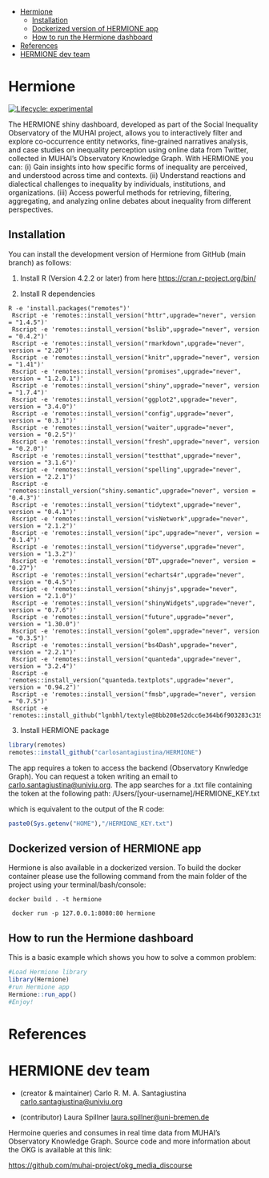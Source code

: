 
- <a href="#hermione" id="toc-hermione">Hermione</a>
  - <a href="#installation" id="toc-installation">Installation</a>
  - <a href="#dockerized-version-of-hermione-app"
    id="toc-dockerized-version-of-hermione-app">Dockerized version of
    HERMIONE app</a>
  - <a href="#how-to-run-the-hermione-dashboard"
    id="toc-how-to-run-the-hermione-dashboard">How to run the Hermione
    dashboard</a>
- <a href="#references" id="toc-references">References</a>
- <a href="#hermione-dev-team" id="toc-hermione-dev-team">HERMIONE dev
  team</a>

<!-- README.md is generated from README.Rmd. Please edit that file -->

# Hermione

<!-- badges: start -->

[![Lifecycle:
experimental](https://img.shields.io/badge/lifecycle-experimental-orange.svg)](https://lifecycle.r-lib.org/articles/stages.html#experimental)
<!-- badges: end -->

The HERMIONE shiny dashboard, developed as part of the Social Inequality
Observatory of the MUHAI project, allows you to interactively filter and
explore co-occurrence entity networks, fine-grained narratives analysis,
and case studies on inequality perception using online data from
Twitter, collected in MUHAI’s Observatory Knowledge Graph. With HERMIONE
you can: (i) Gain insights into how specific forms of inequality are
perceived, and understood across time and contexts. (ii) Understand
reactions and dialectical challenges to inequality by individuals,
institutions, and organizations. (iii) Access powerful methods for
retrieving, filtering, aggregating, and analyzing online debates about
inequality from different perspectives.

## Installation

You can install the development version of Hermione from GitHub (main
branch) as follows:

1.  Install R (Version 4.2.2 or later) from here
    <https://cran.r-project.org/bin/>

2.  Install R dependencies

<!-- -->

    R -e 'install.packages("remotes")'
     Rscript -e 'remotes::install_version("httr",upgrade="never", version = "1.4.5")'
     Rscript -e 'remotes::install_version("bslib",upgrade="never", version = "0.4.2")'
     Rscript -e 'remotes::install_version("rmarkdown",upgrade="never", version = "2.20")'
     Rscript -e 'remotes::install_version("knitr",upgrade="never", version = "1.41")'
     Rscript -e 'remotes::install_version("promises",upgrade="never", version = "1.2.0.1")'
     Rscript -e 'remotes::install_version("shiny",upgrade="never", version = "1.7.4")'
     Rscript -e 'remotes::install_version("ggplot2",upgrade="never", version = "3.4.0")'
     Rscript -e 'remotes::install_version("config",upgrade="never", version = "0.3.1")'
     Rscript -e 'remotes::install_version("waiter",upgrade="never", version = "0.2.5")'
     Rscript -e 'remotes::install_version("fresh",upgrade="never", version = "0.2.0")'
     Rscript -e 'remotes::install_version("testthat",upgrade="never", version = "3.1.6")'
     Rscript -e 'remotes::install_version("spelling",upgrade="never", version = "2.2.1")'
     Rscript -e 'remotes::install_version("shiny.semantic",upgrade="never", version = "0.4.3")'
     Rscript -e 'remotes::install_version("tidytext",upgrade="never", version = "0.4.1")'
     Rscript -e 'remotes::install_version("visNetwork",upgrade="never", version = "2.1.2")'
     Rscript -e 'remotes::install_version("ipc",upgrade="never", version = "0.1.4")'
     Rscript -e 'remotes::install_version("tidyverse",upgrade="never", version = "1.3.2")'
     Rscript -e 'remotes::install_version("DT",upgrade="never", version = "0.27")'
     Rscript -e 'remotes::install_version("echarts4r",upgrade="never", version = "0.4.5")'
     Rscript -e 'remotes::install_version("shinyjs",upgrade="never", version = "2.1.0")'
     Rscript -e 'remotes::install_version("shinyWidgets",upgrade="never", version = "0.7.6")'
     Rscript -e 'remotes::install_version("future",upgrade="never", version = "1.30.0")'
     Rscript -e 'remotes::install_version("golem",upgrade="never", version = "0.3.5")'
     Rscript -e 'remotes::install_version("bs4Dash",upgrade="never", version = "2.2.1")'
     Rscript -e 'remotes::install_version("quanteda",upgrade="never", version = "3.2.4")'
     Rscript -e 'remotes::install_version("quanteda.textplots",upgrade="never", version = "0.94.2")'
     Rscript -e 'remotes::install_version("fmsb",upgrade="never", version = "0.7.5")'
     Rscript -e 'remotes::install_github("lgnbhl/textyle@8bb208e52dcc6e364b6f903283c319f67d9980be")'

3.  Install HERMIONE package

``` r
library(remotes)
remotes::install_github("carlosantagiustina/HERMIONE")
```

The app requires a token to access the backend (Observatory Knwledge
Graph). You can request a token writing an email to
<carlo.santagiustina@univiu.org>. The app searches for a .txt file
containing the token at the following path:
/Users/\[your-username\]/HERMIONE_KEY.txt

which is equivalent to the output of the R code:

``` r
paste0(Sys.getenv("HOME"),"/HERMIONE_KEY.txt")
```

## Dockerized version of HERMIONE app

Hermione is also available in a dockerized version. To build the docker
container please use the following command from the main folder of the
project using your terminal/bash/console:

    docker build . -t hermione 

     docker run -p 127.0.0.1:8080:80 hermione

## How to run the Hermione dashboard

This is a basic example which shows you how to solve a common problem:

``` r
#Load Hermione library
library(Hermione)
#run Hermione app
Hermione::run_app()
#Enjoy!
```

# References

# HERMIONE dev team

- (creator & maintainer) Carlo R. M. A. Santagiustina
  <carlo.santagiustina@univiu.org>

- (contributor) Laura Spillner <laura.spillner@uni-bremen.de>

Hermoine queries and consumes in real time data from MUHAI’s Observatory
Knowledge Graph. Source code and more information about the OKG is
available at this link:

<https://github.com/muhai-project/okg_media_discourse>
